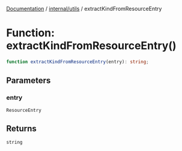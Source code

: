 [Documentation](../../../index.md) / [internal/utils](../index.md) / extractKindFromResourceEntry

# Function: extractKindFromResourceEntry()

```ts
function extractKindFromResourceEntry(entry): string;
```

## Parameters

### entry

`ResourceEntry`

## Returns

`string`
